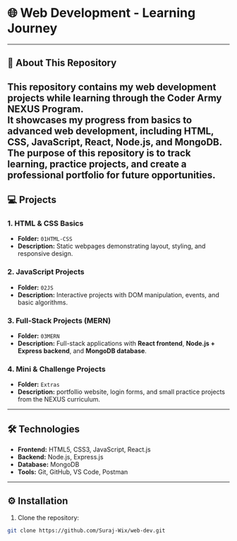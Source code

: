 # 🌐 Web Development - Learning Journey
---
## 📖 About This Repository
This repository contains my **web development projects** while learning through the **Coder Army NEXUS Program**.  
It showcases my **progress from basics to advanced web development**, including HTML, CSS, JavaScript, React, Node.js, and MongoDB.  
The purpose of this repository is to **track learning, practice projects, and create a professional portfolio** for future opportunities.
---
## 💻 Projects
### 1. HTML & CSS Basics
- **Folder:** `01HTML-CSS`
- **Description:** Static webpages demonstrating layout, styling, and responsive design.  
### 2. JavaScript Projects
- **Folder:** `02JS`
- **Description:** Interactive projects with DOM manipulation, events, and basic algorithms.  
### 3. Full-Stack Projects (MERN)
- **Folder:** `03MERN`
- **Description:** Full-stack applications with **React frontend**, **Node.js + Express backend**, and **MongoDB database**.  
### 4. Mini & Challenge Projects
- **Folder:** `Extras`
- **Description:** portfollio website, login forms, and small practice projects from the NEXUS curriculum.  
---
## 🛠 Technologies
- **Frontend:** HTML5, CSS3, JavaScript, React.js  
- **Backend:** Node.js, Express.js  
- **Database:** MongoDB  
- **Tools:** Git, GitHub, VS Code, Postman  
---
## ⚙️ Installation
1. Clone the repository:
```bash
git clone https://github.com/Suraj-Wix/web-dev.git
